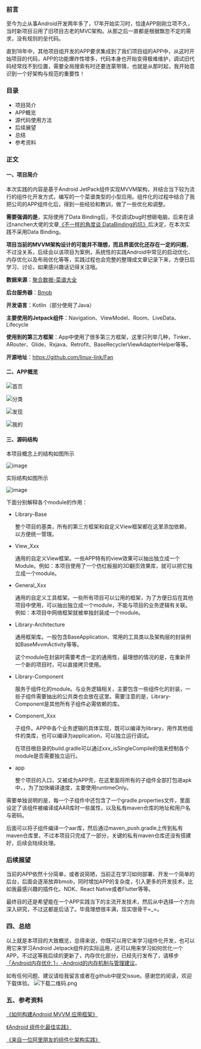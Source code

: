 ### 前言
至今为止从事Android开发两年多了，17年开始实习时，恰逢APP刚刚立项不久，当时新项目沿用了旧项目古老的MVC架构。从那之后一直都是根据飘忽不定的需求，没有规则的垒代码。

直到18年中，其他项目组开发的APP要求集成到了我们项目组的APP中，从这时开始项目的代码，APP的功能爆炸性增多，代码本身也开始变得极难维护，调试旧代码经常找不到位置，需要全局搜索有时还要连蒙带猜，也就是从那时起，我开始意识到一个好架构与规范的重要性！

### 目录
* 项目简介
* APP概览
* 源代码使用方法
* 后续展望
* 总结
* 参考资料
### 正文
#### 一、项目简介
本次实践的内容是基于Android JetPack组件实现MVVM架构，并结合当下较为流行的组件化开发方式，编写的一个菜谱类型的小型应用。组件化的过程中结合了我把公司的APP组件化后，得到一些经验和教训，做了一些优化和调整。

**需要强调的是**，实际使用了Data Binding后，不仅调试bug时想砸电脑，后来在读过nanchen大佬的文章[《不一样的角度谈 DataBinding的坑》](https://dwz.cn/s5KjNQQJ)后决定，在本次实践不采用Data Binding。

**项目当前的MVVM架构设计的可能并不理想，而且界面优化还存在一定的问题**，不过没关系，后续会以该项目为案例，系统性的实践Android中常见的启动优化、内存优化以及布局优化等等，实践过程也会完整的整理成文章记录下来，方便日后学习、讨论，如果感兴趣话记得关注哦。

**数据来源**：[聚合数据-菜谱大全](https://www.juhe.cn/docs/api/id/46)

**后台服务器**：[Bmob](https://www.bmob.cn/)

**开发语言**：Kotlin（部分使用了Java）

**主要使用的Jetpack组件**：Navigation、ViewModel、Room、LiveData、Lifecycle

**使用到的第三方框架**：App中使用了很多第三方框架，这里只列举几种，Tinker、ARouter、Glide、Rxjava、Retrofit、BaseRecyclerViewAdapterHelper等等。

**开源地址**：https://github.com/linux-link/Fan

#### 二、APP概览

![首页](https://user-gold-cdn.xitu.io/2019/8/6/16c66f63f30cb86f?w=300&h=533&f=png&s=185422)

![分类](https://user-gold-cdn.xitu.io/2019/8/6/16c66f63f32732e3?w=300&h=533&f=png&s=39155)

![发现](https://user-gold-cdn.xitu.io/2019/8/6/16c66f63f318242e?w=300&h=533&f=png&s=236423)

![我的](https://user-gold-cdn.xitu.io/2019/8/6/16c66f63f348bdc0?w=300&h=533&f=png&s=45553)

#### 三、源码结构
本项目概念上的结构如图所示

![image](https://user-gold-cdn.xitu.io/2019/8/6/16c66f63f35537ec?w=1160&h=1236&f=png&s=60526)

实际结构如图所示

![image](https://user-gold-cdn.xitu.io/2019/8/6/16c66f63fb28c5e2?w=400&h=768&f=png&s=126697)

下面分别解释各个module的作用：

* Library-Base

    整个项目的基类，所有的第三方框架和自定义View框架都在这里添加依赖，以方便统一管理。
* View_Xxx
    
    通用的自定义View框架。一些APP特有的view效果可以抽出独立成一个Module。例如：本项目使用了一个仿红板报的3D翻页效果库，就可以把它独立成一个module。

* General_Xxx

    通用的自定义工具框架。一些所有项目可以公用的框架，为了方便日后在其他项目中使用，可以抽出独立成一个module，不能与项目的业务逻辑有关联。例如：本项目中网络框架就被单独封装成一个module。
* Library-Architecture
    
    通用框架库。一般包含BaseApplication、常用的工具类以及架构层的封装例如BaseMvvmActivity等等。
    
    这个module在封装时需要考虑一定的通用性，最理想的情况的是，在重新开一个新的项目时，可以直接拷贝使用。
* Library-Component

    服务于组件化的module。与业务逻辑相关，主要包含一些组件化的封装，一些子组件需要抽出的公共类也会放在这里。需要注意的是，Library-Component是其他所有子组件必需依赖的库。
* Component_Xxx

    子组件。APP中各个业务逻辑的具体实现，既可以编译为library，用作其他组件的类库，也可以编译为application，可以独立运行调试。
    
    在项目根目录的build.gradle可以通过xxx_isSingleCompile的值来控制各个module是否需要独立运行。
    

* app

    整个项目的入口，又被成为APP壳，在这里面将所有的子组件全部打包进apk中，，为了加快编译速度，主要使用runtimeOnly。
    
需要单独说明的是，每一个子组件中还包含了一个gradle.properties文件，里面设定了该组件被编译成AAR库时一些属性，以及私有maven仓库的地址和用户名与密码。

后面可以将子组件编译一个aar库，然后通过maven_push.gradle上传到私有maven仓库里，不过本项目只完成了一部分，关键的私有maven仓库还没有搭建好，后续会陆续处理。

### 后续展望
当前的APP依然十分简单，或者说简陋，当前正在学习如何部署、开发一个简单的后台，后面会逐渐放弃bmob，同时增加APP的复杂度，引入更多的开发技术，比如我最感兴趣的插件化、NDK、React Native或者Flutter等等。

最终目的还是希望能在一个APP实践当下的主流开发技术，然后从中选择一个方向深入研究，不过这都是后话了。毕竟理想很丰满，现实很骨干=_=。

### 四、总结
以上就是本项目的大致概览，总得来说，你既可以用它来学习组件化开发，也可以用它来学习Android Jetpack组件的实际运用，还可以用来学习如何优化一个APP，不过这等我后续的更新了，内存优化部分，已经先行发布了，请移步[「Android内存优化 1」-Android的内存机制与管理建议](https://www.jianshu.com/p/527bef3c517e)。

如有任何问题、建议请给我留言或者在github中提交issue。感谢您的阅读，欢迎下载体验。
![下载二维码.png](https://user-gold-cdn.xitu.io/2019/8/6/16c66f641e0f21f4?w=336&h=336&f=png&s=2129)


### 五、参考资料
[《如何构建Android MVVM 应用框架》](https://tech.meituan.com/2016/11/11/android-mvvm.html)

[《Android 组件化最佳实践》](https://dwz.cn/lOeaiPi8)

[《来自一位阿里朋友的组件化架构实践》](https://dwz.cn/rPM80kL7)


